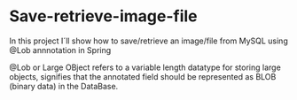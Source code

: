 # Save-retrieve-image-file
In this project I´ll show how to save/retrieve an image/file from MySQL using @Lob annnotation in Spring

@Lob or Large OBject refers to a variable length datatype for storing large objects, signifies that the annotated field should be represented as BLOB (binary data) in the DataBase.
